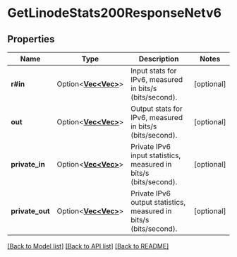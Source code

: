 # GetLinodeStats200ResponseNetv6

## Properties

Name | Type | Description | Notes
------------ | ------------- | ------------- | -------------
**r#in** | Option<[**Vec<Vec<f32>>**](array.md)> | Input stats for IPv6, measured in bits/s (bits/second). | [optional]
**out** | Option<[**Vec<Vec<f32>>**](array.md)> | Output stats for IPv6, measured in bits/s (bits/second). | [optional]
**private_in** | Option<[**Vec<Vec<f32>>**](array.md)> | Private IPv6 input statistics, measured in bits/s (bits/second). | [optional]
**private_out** | Option<[**Vec<Vec<f32>>**](array.md)> | Private IPv6 output statistics, measured in bits/s (bits/second). | [optional]

[[Back to Model list]](../README.md#documentation-for-models) [[Back to API list]](../README.md#documentation-for-api-endpoints) [[Back to README]](../README.md)


